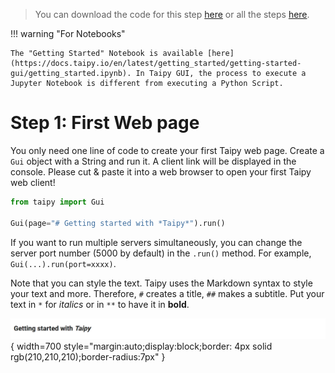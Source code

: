 > You can download the code for this step [here](../src/step_01.py) or all the steps [here](https://github.com/Avaiga/taipy-getting-started/tree/develop/src).

!!! warning "For Notebooks"

    The "Getting Started" Notebook is available [here](https://docs.taipy.io/en/latest/getting_started/getting-started-gui/getting_started.ipynb). In Taipy GUI, the process to execute a Jupyter Notebook is different from executing a Python Script.

# Step 1: First Web page

You only need one line of code to create your first Taipy web page. Create a `Gui` object with a String and run it. 
A client link will be displayed in the console. Please cut & paste it into a web browser to open your first Taipy web client!


```python
from taipy import Gui

Gui(page="# Getting started with *Taipy*").run()
```

If you want to run multiple servers simultaneously, you can change the server port number (5000 by default) in the `.run()` method. For example, `Gui(...).run(port=xxxx)`.


Note that you can style the text. Taipy uses the Markdown syntax to style your text and more. Therefore, `#` creates 
a title, `##` makes a subtitle. Put your text in `*` for *italics* or in `**` to have it in **bold**.


![First Web Page](result.png){ width=700 style="margin:auto;display:block;border: 4px solid rgb(210,210,210);border-radius:7px" }
